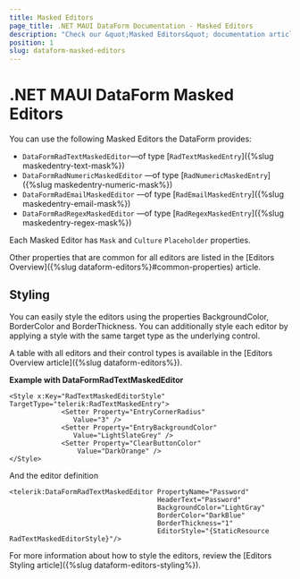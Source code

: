 ```yaml
---
title: Masked Editors
page_title: .NET MAUI DataForm Documentation - Masked Editors
description: "Check our &quot;Masked Editors&quot; documentation article for Telerik DataForm for .NET MAUI control."
position: 1
slug: dataform-masked-editors
---
```


# .NET MAUI DataForm Masked Editors

You can use the following Masked Editors the DataForm provides:

* `DataFormRadTextMaskedEditor`&mdash;of type [`RadTextMaskedEntry`]({%slug maskedentry-text-mask%})
* `DataFormRadNumericMaskedEditor` &mdash;of type [`RadNumericMaskedEntry`]({%slug maskedentry-numeric-mask%})
* `DataFormRadEmailMaskedEditor` &mdash;of type [`RadEmailMaskedEntry`]({%slug maskedentry-email-mask%})
* `DataFormRadRegexMaskedEditor` &mdash;of type [`RadRegexMaskedEntry`]({%slug maskedentry-regex-mask%})

Each Masked Editor has `Mask` and `Culture` `Placeholder` properties.

Other properties that are common for all editors are listed in the [Editors Overview]({%slug dataform-editors%}#common-properties) article.

## Styling 

You can easily style the editors using the properties BackgroundColor, BorderColor and BorderThickness. You can additionally style each editor by applying a style with the same target type as the underlying control.

A table with all editors and their control types is available in the [Editors Overview article]({%slug dataform-editors%}).

**Example with DataFormRadTextMaskedEditor**

```XAML
<Style x:Key="RadTextMaskedEditorStyle" TargetType="telerik:RadTextMaskedEntry">
             <Setter Property="EntryCornerRadius"
                Value="3" />
             <Setter Property="EntryBackgroundColor"
                Value="LightSlateGrey" />
             <Setter Property="ClearButtonColor"
                 Value="DarkOrange" />
</Style>
```

And the editor definition

```XAML
<telerik:DataFormRadTextMaskedEditor PropertyName="Password"
                                     HeaderText="Password"
                                     BackgroundColor="LightGray"
                                     BorderColor="DarkBlue"
                                     BorderThickness="1"
                                     EditorStyle="{StaticResource RadTextMaskedEditorStyle}"/>
```

For more information about how to style the editors, review the [Editors Styling article]({%slug dataform-editors-styling%}).